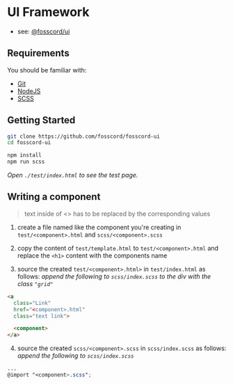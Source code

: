 # UI Framework

-   see: [@fosscord/ui](https://www.npmjs.com/package/@fosscord/ui)

## Requirements

You should be familiar with:

-   [Git](https://git-scm.com/)
-   [NodeJS](https://nodejs.org/)
-   [SCSS](https://sass-lang.com/)

## Getting Started

```bash
git clone https://github.com/fosscord/fosscord-ui
cd fosscord-ui
```

```bash
npm install
npm run scss
```

_Open `./test/index.html` to see the test page._

## Writing a component

> text inside of <> has to be replaced by the corresponding values

1. create a file named like the component you're creating in
   `test/<component>.html` and `scss/<component>.scss`

2. copy the content of `test/template.html` to `test/<component>.html` and
   replace the `<h1>` content with the components name

3. source the created `test/<component>.html>` in `test/index.html` as follows:
   _append the following to `scss/index.scss` to the div with the class
   `"grid"`_

```html
<a
  class="Link"
  href="<component>.html"
  class="text link">

  <component>
</a>
```

4. source the created `scss/<component>.scss` in `scss/index.scss` as follows:
   _append the following to `scss/index.scss`_

```scss
...
@import "<component>.scss";
```
